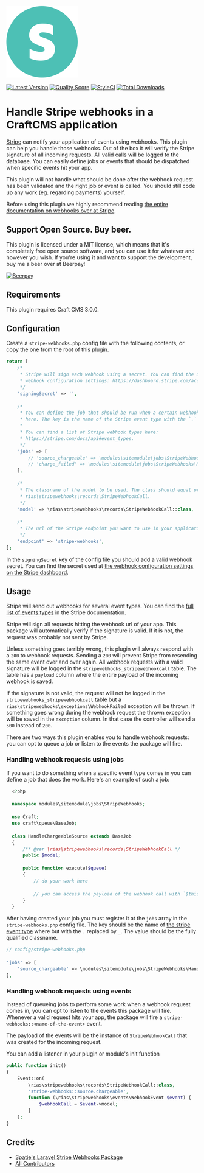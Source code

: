 ![icon](./src/icon.svg)

[![Latest Version](https://img.shields.io/github/release/rias500/craft-stripe-webhooks.svg?style=flat-square)](https://github.com/rias500/craft-stripe-webhooks/releases)
[![Quality Score](https://img.shields.io/scrutinizer/g/rias500/craft-stripe-webhooks.svg?style=flat-square)](https://scrutinizer-ci.com/g/rias500/craft-stripe-webhooks)
[![StyleCI](https://styleci.io/repos/140159579/shield)](https://styleci.io/repos/140159579)
[![Total Downloads](https://img.shields.io/packagist/dt/rias/craft-stripe-webhooks.svg?style=flat-square)](https://packagist.org/packages/rias/craft-stripe-webhooks)

# Handle Stripe webhooks in a CraftCMS application

[Stripe](https://stripe.com) can notify your application of events using webhooks. This plugin can help you handle those webhooks. Out of the box it will verify the Stripe signature of all incoming requests. All valid calls will be logged to the database. You can easily define jobs or events that should be dispatched when specific events hit your app.

This plugin will not handle what should be done after the webhook request has been validated and the right job or event is called. You should still code up any work (eg. regarding payments) yourself.

Before using this plugin we highly recommend reading [the entire documentation on webhooks over at Stripe](https://stripe.com/docs/webhooks).

## Support Open Source. Buy beer.

This plugin is licensed under a MIT license, which means that it's completely free open source software, and you can use it for whatever and however you wish. If you're using it and want to support the development, buy me a beer over at Beerpay!

[![Beerpay](https://beerpay.io/Rias500/craft-stripe-webhooks/badge.svg?style=beer-square)](https://beerpay.io/Rias500/craft-stripe-webhooks)

## Requirements

This plugin requires Craft CMS 3.0.0.

## Configuration

Create a `stripe-webhooks.php` config file with the following contents, or copy the one from the root of this plugin.


```php
return [
    /*
     * Stripe will sign each webhook using a secret. You can find the used secret at the
     * webhook configuration settings: https://dashboard.stripe.com/account/webhooks.
     */
    'signingSecret' => '',

    /*
     * You can define the job that should be run when a certain webhook hits your application
     * here. The key is the name of the Stripe event type with the `.` replaced by a `_`.
     *
     * You can find a list of Stripe webhook types here:
     * https://stripe.com/docs/api#event_types.
     */
    'jobs' => [
        // 'source_chargeable' => \modules\sitemodule\jobs\StripeWebhooks\HandleChargeableSource::class,
        // 'charge_failed' => \modules\sitemodule\jobs\StripeWebhooks\HandleFailedCharge::class,
    ],

    /*
     * The classname of the model to be used. The class should equal or extend
     * rias\stripewebhooks\records\StripeWebhookCall.
     */
    'model' => \rias\stripewebhooks\records\StripeWebhookCall::class,

    /*
     * The url of the Stripe endpoint you want to use in your application
     */
    'endpoint' => 'stripe-webhooks',
];
```

In the `signingSecret` key of the config file you should add a valid webhook secret. You can find the secret used at [the webhook configuration settings on the Stripe dashboard](https://dashboard.stripe.com/account/webhooks).

## Usage

Stripe will send out webhooks for several event types. You can find the [full list of events types](https://stripe.com/docs/api#event_types) in the Stripe documentation.

Stripe will sign all requests hitting the webhook url of your app. This package will automatically verify if the signature is valid. If it is not, the request was probably not sent by Stripe.
 
Unless something goes terribly wrong, this plugin will always respond with a `200` to webhook requests. Sending a `200` will prevent Stripe from resending the same event over and over again. All webhook requests with a valid signature will be logged in the `stripewebhooks_stripewebhookcall` table. The table has a `payload` column where the entire payload of the incoming webhook is saved.

If the signature is not valid, the request will not be logged in the `stripewebhooks_stripewebhookcall` table but a `rias\stripewebhooks\exceptions\WebhookFailed` exception will be thrown.
If something goes wrong during the webhook request the thrown exception will be saved in the `exception` column. In that case the controller will send a `500` instead of `200`. 
 
There are two ways this plugin enables you to handle webhook requests: you can opt to queue a job or listen to the events the package will fire.

### Handling webhook requests using jobs 
If you want to do something when a specific event type comes in you can define a job that does the work. Here's an example of such a job:

```php
  <?php
  
  namespace modules\sitemodule\jobs\StripeWebhooks;
  
  use Craft;
  use craft\queue\BaseJob;
  
  class HandleChargeableSource extends BaseJob
  {
      /** @var \rias\stripewebhooks\records\StripeWebhookCall */
      public $model;
  
      public function execute($queue)
      {
          // do your work here
          
          // you can access the payload of the webhook call with `$this->model->payload`
      }
  }
```

After having created your job you must register it at the `jobs` array in the `stripe-webhooks.php` config file. The key should be the name of [the stripe event type](https://stripe.com/docs/api#event_types) where but with the `.` replaced by `_`. The value should be the fully qualified classname.

```php
// config/stripe-webhooks.php

'jobs' => [
    'source_chargeable' => \modules\sitemodule\jobs\StripeWebhooks\HandleChargeableSource::class,
],
```


### Handling webhook requests using events

Instead of queueing jobs to perform some work when a webhook request comes in, you can opt to listen to the events this package will fire. Whenever a valid request hits your app, the package will fire a `stripe-webhooks::<name-of-the-event>` event.

The payload of the events will be the instance of `StripeWebhookCall` that was created for the incoming request. 

You can add a listener in your plugin or module's init function
```php
public function init()
{
    Event::on(
        \rias\stripewebhooks\records\StripeWebhookCall::class,
        'stripe-webhooks::source.chargeable',
        function (\rias\stripewebhooks\events\WebhookEvent $event) {
            $webhookCall = $event->model;
        }
    );
}
```

## Credits
- [Spatie's Laravel Stripe Webhooks Package](https://github.com/spatie/laravel-stripe-webhooks)
- [All Contributors](../../contributors)